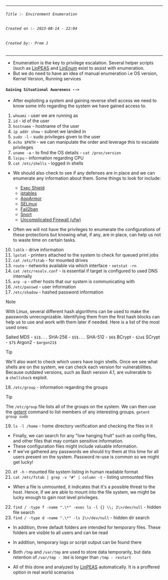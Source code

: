 
***
###### `Title :- Environment Enumeration`
###### `Created on :- 2023-08-14 - 22:04`
###### `Created by:- Prem J`
***

- Enumeration is the key to privilege escalation. Several helper scripts (such as [LinPEAS](https://github.com/carlospolop/PEASS-ng/tree/master/linPEAS) and [LinEnum](https://github.com/rebootuser/LinEnum) exist to assist with enumeration.
- But we do need to have an idea of manual enumeration i.e OS version, Kernel Version, Running services

#### `Gaining Situational Awareness -->`

- After exploiting a system and gaining reverse shell access we need to know some info regarding the system we have gained access to.

1. `whoami` - user we are running as
2. `id` - id of the user
3. `hostname` - hostname of the user
4. `ip addr show` - subnet we landed in
5. `sudo -l` - sudo privileges given to the user
6. `echo $PATH` - we can manipulate the order and leverage this to escalate privileges
7. `uname -a` - to find the OS details - `cat /proc/version`
8. `lscpu` - information regarding CPU
9. `cat /etc/shells` - logged in shells

- We should also check to see if any defenses are in place and we can enumerate any information about them. Some things to look for include:
	- [Exec Shield](https://en.wikipedia.org/wiki/Exec_Shield)
	- [iptables](https://linux.die.net/man/8/iptables)
	- [AppArmor](https://apparmor.net/)
	- [SELinux](https://www.redhat.com/en/topics/linux/what-is-selinux)
	- [Fail2ban](https://github.com/fail2ban/fail2ban)
	- [Snort](https://www.snort.org/faq/what-is-snort)
	- [Uncomplicated Firewall (ufw)](https://wiki.ubuntu.com/UncomplicatedFirewall)

- Often we will not have the privileges to enumerate the configurations of these protections but knowing what, if any, are in place, can help us not to waste time on certain tasks.

10. `lsblk` - drive information
11. `lpstat` - printers attached to the system to check for queued print jobs
12. `cat /etc/fstab` - for mounted drives
13. `route` - networks available via which interface - `netstat -rn`
14. `cat /etc/resolv.conf` - is essential if target is configured to used DNS internally
15. `arp -a` - other hosts that our system is communicating with
16. `/etc/passwd` - user information
17. `/etc/shadow` - hashed password information

>[!Note]
>With Linux, several different hash algorithms can be used to make the passwords unrecognizable. Identifying them from the first hash blocks can help us to use and work with them later if needed. Here is a list of the most used ones:
>
>Salted MD5 - `$1$...`
>SHA-256 - `$5$...`
>SHA-512 - `$6$`
>BCrypt - `$2a$`
>SCrypt - `$7$`
>Argon2 - `$argon21$`

>[!Tip]
>We'll also want to check which users have login shells. Once we see what shells are on the system, we can check each version for vulnerabilities. Because outdated versions, such as Bash version 4.1, are vulnerable to a `shellshock` exploit.

18. `/etc/group` - information regarding the groups

>[!TIp]
>The `/etc/group` file lists all of the groups on the system. We can then use the [getent](https://man7.org/linux/man-pages/man1/getent.1.html) command to list members of any interesting groups.
>`getent group sudo`

19. `ls -l /home` - home directory verification and checking the files in it

- Finally, we can search for any "low hanging fruit" such as config files, and other files that may contain sensitive information.
- These configuration files might include valuable information.
- If we've gathered any passwords we should try them at this time for all users present on the system. Password re-use is common so we might get lucky!

20. `df -h` - mounted file system listing in human readable format
21. `cat /etc/fstab | grep -v "#" | column -t` - listing unmounted files

- When a file is unmounted, it indicates that it's a possible threat to the host. Hence, if we are able to mount into the file system, we might be lucky enough to gain root level privileges.

22. `find / -type f -name ".\*" -exec ls -l {} \\; 2\>/dev/null` - hidden file search
23. `find / -type d -name ".\*" -ls 2\>/dev/null` - hidden dir search

- In addition, three default folders are intended for temporary files. These folders are visible to all users and can be read
- In addition, temporary logs or script output can be found there
- Both `/tmp` and `/var/tmp` are used to store data temporarily, but data retention of `/var/tmp - 30d` is longer than `/tmp - restart`

- All of this done and analyzed by [LinPEAS](https://github.com/carlospolop/PEASS-ng/tree/master/linPEAS) automatically. It is a proffered option in real world scenarios